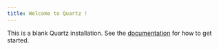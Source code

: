 ```yaml
---
title: Welcome to Quartz !
---
```


This is a blank Quartz installation.
See the [documentation](https://quartz.jzhao.xyz) for how to get started.
